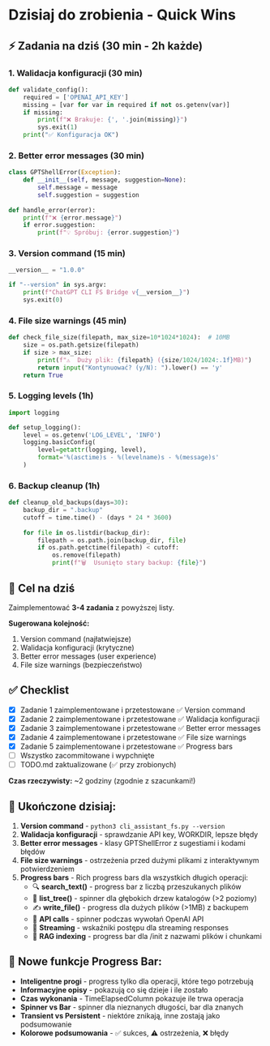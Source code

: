 # Dzisiaj do zrobienia - Quick Wins

## ⚡ Zadania na dziś (30 min - 2h każde)

### 1. Walidacja konfiguracji (30 min)
```python
def validate_config():
    required = ['OPENAI_API_KEY']
    missing = [var for var in required if not os.getenv(var)]
    if missing:
        print(f"❌ Brakuje: {', '.join(missing)}")
        sys.exit(1)
    print("✅ Konfiguracja OK")
```

### 2. Better error messages (30 min)
```python
class GPTShellError(Exception):
    def __init__(self, message, suggestion=None):
        self.message = message
        self.suggestion = suggestion
        
def handle_error(error):
    print(f"❌ {error.message}")
    if error.suggestion:
        print(f"💡 Spróbuj: {error.suggestion}")
```

### 3. Version command (15 min)
```python
__version__ = "1.0.0"

if "--version" in sys.argv:
    print(f"ChatGPT CLI FS Bridge v{__version__}")
    sys.exit(0)
```

### 4. File size warnings (45 min)
```python
def check_file_size(filepath, max_size=10*1024*1024):  # 10MB
    size = os.path.getsize(filepath)
    if size > max_size:
        print(f"⚠️  Duży plik: {filepath} ({size/1024/1024:.1f}MB)")
        return input("Kontynuować? (y/N): ").lower() == 'y'
    return True
```

### 5. Logging levels (1h)
```python
import logging

def setup_logging():
    level = os.getenv('LOG_LEVEL', 'INFO')
    logging.basicConfig(
        level=getattr(logging, level),
        format='%(asctime)s - %(levelname)s - %(message)s'
    )
```

### 6. Backup cleanup (1h)
```python
def cleanup_old_backups(days=30):
    backup_dir = ".backup"
    cutoff = time.time() - (days * 24 * 3600)
    
    for file in os.listdir(backup_dir):
        filepath = os.path.join(backup_dir, file)
        if os.path.getctime(filepath) < cutoff:
            os.remove(filepath)
            print(f"🗑️  Usunięto stary backup: {file}")
```

## 🎯 Cel na dziś
Zaimplementować **3-4 zadania** z powyższej listy.

**Sugerowana kolejność:**
1. Version command (najłatwiejsze)
2. Walidacja konfiguracji (krytyczne)  
3. Better error messages (user experience)
4. File size warnings (bezpieczeństwo)

## ✅ Checklist
- [x] Zadanie 1 zaimplementowane i przetestowane ✅ Version command
- [x] Zadanie 2 zaimplementowane i przetestowane ✅ Walidacja konfiguracji
- [x] Zadanie 3 zaimplementowane i przetestowane ✅ Better error messages
- [x] Zadanie 4 zaimplementowane i przetestowane ✅ File size warnings
- [x] Zadanie 5 zaimplementowane i przetestowane ✅ Progress bars
- [ ] Wszystko zacommitowane i wypchnięte
- [ ] TODO.md zaktualizowane (✅ przy zrobionych)

**Czas rzeczywisty:** ~2 godziny (zgodnie z szacunkami!)

## 🎉 Ukończone dzisiaj:
1. **Version command** - `python3 cli_assistant_fs.py --version`
2. **Walidacja konfiguracji** - sprawdzanie API key, WORKDIR, lepsze błędy
3. **Better error messages** - klasy GPTShellError z sugestiami i kodami błędów
4. **File size warnings** - ostrzeżenia przed dużymi plikami z interaktywnym potwierdzeniem
5. **Progress bars** - Rich progress bars dla wszystkich długich operacji:
   - 🔍 **search_text()** - progress bar z liczbą przeszukanych plików
   - 🌳 **list_tree()** - spinner dla głębokich drzew katalogów (>2 poziomy)
   - ✍️  **write_file()** - progress dla dużych plików (>1MB) z backupem
   - 🤖 **API calls** - spinner podczas wywołań OpenAI API
   - 💬 **Streaming** - wskaźniki postępu dla streaming responses
   - 📄 **RAG indexing** - progress bar dla /init z nazwami plików i chunkami

## 🚀 Nowe funkcje Progress Bar:
- **Inteligentne progi** - progress tylko dla operacji, które tego potrzebują
- **Informacyjne opisy** - pokazują co się dzieje i ile zostało
- **Czas wykonania** - TimeElapsedColumn pokazuje ile trwa operacja
- **Spinner vs Bar** - spinner dla nieznanych długości, bar dla znanych
- **Transient vs Persistent** - niektóre znikają, inne zostają jako podsumowanie
- **Kolorowe podsumowania** - ✅ sukces, ⚠️ ostrzeżenia, ❌ błędy
